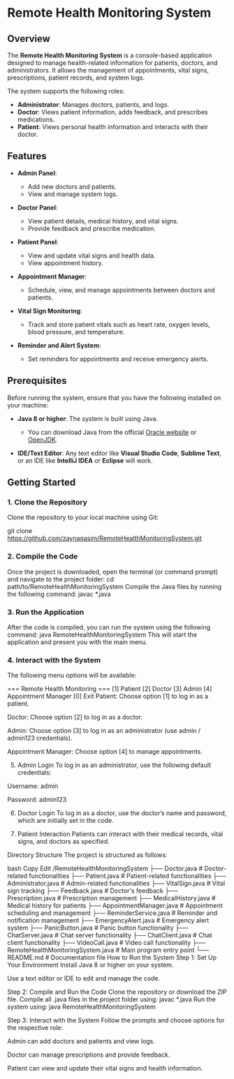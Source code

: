 # Remote Health Monitoring System

## Overview

The **Remote Health Monitoring System** is a console-based application designed to manage health-related information for patients, doctors, and administrators. It allows the management of appointments, vital signs, prescriptions, patient records, and system logs.

The system supports the following roles:
- **Administrator**: Manages doctors, patients, and logs.
- **Doctor**: Views patient information, adds feedback, and prescribes medications.
- **Patient**: Views personal health information and interacts with their doctor.

## Features

- **Admin Panel**: 
  - Add new doctors and patients.
  - View and manage system logs.
  
- **Doctor Panel**:
  - View patient details, medical history, and vital signs.
  - Provide feedback and prescribe medication.
  
- **Patient Panel**:
  - View and update vital signs and health data.
  - View appointment history.
  
- **Appointment Manager**:
  - Schedule, view, and manage appointments between doctors and patients.

- **Vital Sign Monitoring**:
  - Track and store patient vitals such as heart rate, oxygen levels, blood pressure, and temperature.

- **Reminder and Alert System**:
  - Set reminders for appointments and receive emergency alerts.

## Prerequisites

Before running the system, ensure that you have the following installed on your machine:

- **Java 8 or higher**: The system is built using Java.
  - You can download Java from the official [Oracle website](https://www.oracle.com/java/technologies/javase-jdk11-downloads.html) or [OpenJDK](https://openjdk.java.net/).

- **IDE/Text Editor**: Any text editor like **Visual Studio Code**, **Sublime Text**, or an IDE like **IntelliJ IDEA** or **Eclipse** will work.

## Getting Started

### 1. Clone the Repository

Clone the repository to your local machine using Git:

git clone https://github.com/zaynaqasim/RemoteHealthMonitoringSystem.git
### 2. Compile the Code
Once the project is downloaded, open the terminal (or command prompt) and navigate to the project folder:
cd path/to/RemoteHealthMonitoringSystem
Compile the Java files by running the following command:
javac *.java

### 3. Run the Application
After the code is compiled, you can run the system using the following command:
java RemoteHealthMonitoringSystem
This will start the application and present you with the main menu.

### 4. Interact with the System
The following menu options will be available:

=== Remote Health Monitoring ===
[1] Patient
[2] Doctor
[3] Admin
[4] Appointment Manager
[0] Exit
Patient: Choose option [1] to log in as a patient.

Doctor: Choose option [2] to log in as a doctor.

Admin: Choose option [3] to log in as an administrator (use admin / admin123 credentials).

Appointment Manager: Choose option [4] to manage appointments.

5. Admin Login
To log in as an administrator, use the following default credentials:

Username: admin

Password: admin123

6. Doctor Login
To log in as a doctor, use the doctor’s name and password, which are initially set in the code.

7. Patient Interaction
Patients can interact with their medical records, vital signs, and doctors as specified.

Directory Structure
The project is structured as follows:

bash
Copy
Edit
/RemoteHealthMonitoringSystem
├── Doctor.java                # Doctor-related functionalities
├── Patient.java               # Patient-related functionalities
├── Administrator.java         # Admin-related functionalities
├── VitalSign.java             # Vital sign tracking
├── Feedback.java              # Doctor's feedback
├── Prescription.java          # Prescription management
├── MedicalHistory.java        # Medical history for patients
├── AppointmentManager.java    # Appointment scheduling and management
├── ReminderService.java       # Reminder and notification management
├── EmergencyAlert.java        # Emergency alert system
├── PanicButton.java           # Panic button functionality
├── ChatServer.java            # Chat server functionality
├── ChatClient.java            # Chat client functionality
├── VideoCall.java             # Video call functionality
├── RemoteHealthMonitoringSystem.java  # Main program entry point
└── README.md                 # Documentation file
How to Run the System
Step 1: Set Up Your Environment
Install Java 8 or higher on your system.

Use a text editor or IDE to edit and manage the code.

Step 2: Compile and Run the Code
Clone the repository or download the ZIP file.
Compile all .java files in the project folder using:
javac *.java
Run the system using:
java RemoteHealthMonitoringSystem

Step 3: Interact with the System
Follow the prompts and choose options for the respective role:

Admin can add doctors and patients and view logs.

Doctor can manage prescriptions and provide feedback.

Patient can view and update their vital signs and health information.
